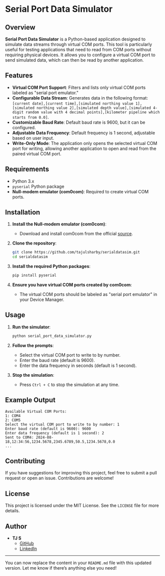 # Serial Port Data Simulator

## Overview

**Serial Port Data Simulator** is a Python-based application designed to simulate data streams through virtual COM ports. This tool is particularly useful for testing applications that need to read from COM ports without requiring physical devices. It allows you to configure a virtual COM port to send simulated data, which can then be read by another application.

## Features

- **Virtual COM Port Support**: Filters and lists only virtual COM ports labeled as "serial port emulator."
- **Configurable Data Stream**: Generates data in the following format: `[current date],[current time],[simulated northing value 1],[simulated northing value 2],[simulated depth value],[simulated 4-digit random value with 4 decimal points],[kilometer pipeline which starts from 0.0]`.
- **Customizable Baud Rate**: Default baud rate is 9600, but it can be configured.
- **Adjustable Data Frequency**: Default frequency is 1 second, adjustable based on user input.
- **Write-Only Mode**: The application only opens the selected virtual COM port for writing, allowing another application to open and read from the paired virtual COM port.

## Requirements

- Python 3.x
- `pyserial` Python package
- **Null-modem emulator (com0com)**: Required to create virtual COM ports.

## Installation

1. **Install the Null-modem emulator (com0com)**:
    - Download and install com0com from the official [source](https://sourceforge.net/projects/com0com/).

2. **Clone the repository**:
    ```bash
    git clone https://github.com/tajulsharby/serialdatasim.git
    cd serialdatasim
    ```

3. **Install the required Python packages**:
    ```bash
    pip install pyserial
    ```

4. **Ensure you have virtual COM ports created by com0com**:
    - The virtual COM ports should be labeled as "serial port emulator" in your Device Manager.

## Usage

1. **Run the simulator**:
    ```bash
    python serial_port_data_simulator.py
    ```

2. **Follow the prompts**:
    - Select the virtual COM port to write to by number.
    - Enter the baud rate (default is 9600).
    - Enter the data frequency in seconds (default is 1 second).

3. **Stop the simulation**:
    - Press `Ctrl + C` to stop the simulation at any time.

## Example Output

```
Available Virtual COM Ports:
1: COM4
2: COM5
Select the virtual COM port to write to by number: 1
Enter baud rate (default is 9600): 9600
Enter data frequency (default is 1 second): 2
Sent to COM4: 2024-08-18,12:34:56,1234.5678,2345.6789,50.5,1234.5678,0.0
...
```

## Contributing

If you have suggestions for improving this project, feel free to submit a pull request or open an issue. Contributions are welcome!

## License

This project is licensed under the MIT License. See the `LICENSE` file for more details.

## Author

- **TJ S**  
  - [GitHub](https://github.com/tajulsharby)  
  - [LinkedIn](https://www.linkedin.com/in/tajulsharby/)

---

You can now replace the content in your `README.md` file with this updated version. Let me know if there’s anything else you need!